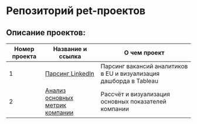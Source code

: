 # Репозиторий pet-проектов

## Описание проектов:
| Номер проекта | Название и ссылка | О чем проект                                                     |
|---------------|-------------------|------------------------------------------------------------------|
|1              |[Парсинг LinkedIn](https://github.com/AlexeyK12/Pet_projects/tree/main/Парсинг%20LinkedIn)|Парсинг вакансий аналитиков в EU и визуализация дашборда в Tableau|
|2              |[Анализ основных метрик компании](https://github.com/AlexeyK12/Pet_projects/blob/main/Метрики%20компании/Рассчёт%20и%20визуализация%20основных%20метрик%20компании.ipynb)|Рассчёт и визуализация основных показателей компании|
